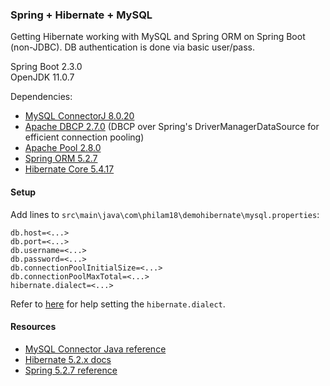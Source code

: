 ### Spring + Hibernate + MySQL 
      
Getting Hibernate working with MySQL and Spring ORM on Spring Boot (non-JDBC).
DB authentication is done via basic user/pass.

Spring Boot 2.3.0  
OpenJDK 11.0.7  

Dependencies: 
- [MySQL ConnectorJ 8.0.20](https://mvnrepository.com/artifact/mysql/mysql-connector-java/8.0.20)  
- [Apache DBCP 2.7.0](https://mvnrepository.com/artifact/org.apache.commons/commons-dbcp2/2.7.0) (DBCP over Spring's DriverManagerDataSource for efficient connection pooling)
- [Apache Pool 2.8.0](https://mvnrepository.com/artifact/org.apache.commons/commons-pool2/2.8.0)
- [Spring ORM 5.2.7](https://mvnrepository.com/artifact/org.springframework/spring-orm/5.2.7.RELEASE)
- [Hibernate Core 5.4.17](https://mvnrepository.com/artifact/org.hibernate/hibernate-core/5.4.17.Final)

#### Setup

Add lines to `src\main\java\com\philam18\demohibernate\mysql.properties`:
```
db.host=<...>
db.port=<...>
db.username=<...>
db.password=<...>
db.connectionPoolInitialSize=<...>
db.connectionPoolMaxTotal=<...>
hibernate.dialect=<...>
```
Refer to [here](https://docs.jboss.org/hibernate/orm/5.2/javadocs/org/hibernate/dialect/package-summary.html) for help setting the `hibernate.dialect`.  


#### Resources
- [MySQL Connector Java reference](https://dev.mysql.com/doc/connector-j/5.1/en/connector-j-usagenotes-spring-config.html)
- [Hibernate 5.2.x docs](https://docs.jboss.org/hibernate/orm/5.2/javadocs/overview-summary.html)
- [Spring 5.2.7 reference](https://docs.spring.io/autorepo/docs/spring-framework/5.2.7.RELEASE/spring-framework-reference/data-access.html#orm-hibernate)



